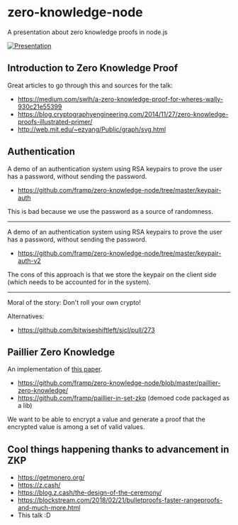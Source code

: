 # zero-knowledge-node
A presentation about zero knowledge proofs in node.js 

[![Presentation](https://img.youtube.com/vi/cMoD0wIxIpQ/0.jpg)](https://www.youtube.com/watch?v=cMoD0wIxIpQ)

## Introduction to Zero Knowledge Proof

Great articles to go through this and sources for the talk:
 - https://medium.com/swlh/a-zero-knowledge-proof-for-wheres-wally-930c21e55399
 - https://blog.cryptographyengineering.com/2014/11/27/zero-knowledge-proofs-illustrated-primer/
 - http://web.mit.edu/~ezyang/Public/graph/svg.html
 
 ## Authentication
 
 A demo of an authentication system using RSA keypairs to prove the user has a password, without sending the password.
  - https://github.com/framp/zero-knowledge-node/tree/master/keypair-auth

 This is bad because we use the password as a source of randomness.
 
 ------ 
 
 A demo of an authentication system using RSA keypairs to prove the user has a password, without sending the password.
   - https://github.com/framp/zero-knowledge-node/tree/master/keypair-auth-v2

 The cons of this approach is that we store the keypair on the client side (which needs to be accounted for in the system).
 
 ------
 
 Moral of the story: Don't roll your own crypto!
 
 Alternatives:
 - https://github.com/bitwiseshiftleft/sjcl/pull/273

## Paillier Zero Knowledge

An implementation of [this paper](https://paillier.daylightingsociety.org/Paillier_Zero_Knowledge_Proof.pdf).
 - https://github.com/framp/zero-knowledge-node/blob/master/paillier-zero-knowledge/
 - https://github.com/framp/paillier-in-set-zkp (demoed code packaged as a lib)

We want to be able to encrypt a value and generate a proof that the encrypted value is among a set of valid values.

## Cool things happening thanks to advancement in ZKP

- https://getmonero.org/
- https://z.cash/
- https://blog.z.cash/the-design-of-the-ceremony/
- https://blockstream.com/2018/02/21/bulletproofs-faster-rangeproofs-and-much-more.html
- This talk :D
